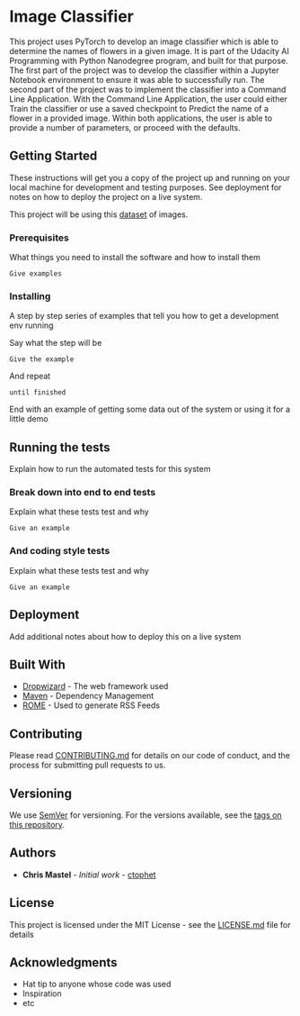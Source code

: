 # Image Classifier

This project uses PyTorch to develop an image classifier which is able to determine the names of flowers in a given image. It is part of the Udacity AI Programming with Python Nanodegree program, and built for that purpose. The first part of the project was to develop the classifier within a Jupyter Notebook environment to ensure it was able to successfully run. The second part of the project was to implement the classifier into a Command Line Application. With the Command Line Application, the user could either Train the classifier or use a saved checkpoint to Predict the name of a flower in a provided image. Within both applications, the user is able to provide a number of parameters, or proceed with the defaults.

## Getting Started

These instructions will get you a copy of the project up and running on your local machine for development and testing purposes. See deployment for notes on how to deploy the project on a live system.

This project will be using this [dataset](http://www.robots.ox.ac.uk/~vgg/data/flowers/102/index.html) of images.

### Prerequisites

What things you need to install the software and how to install them

```
Give examples
```

### Installing

A step by step series of examples that tell you how to get a development env running

Say what the step will be

```
Give the example
```

And repeat

```
until finished
```

End with an example of getting some data out of the system or using it for a little demo

## Running the tests

Explain how to run the automated tests for this system

### Break down into end to end tests

Explain what these tests test and why

```
Give an example
```

### And coding style tests

Explain what these tests test and why

```
Give an example
```

## Deployment

Add additional notes about how to deploy this on a live system

## Built With

* [Dropwizard](http://www.dropwizard.io/1.0.2/docs/) - The web framework used
* [Maven](https://maven.apache.org/) - Dependency Management
* [ROME](https://rometools.github.io/rome/) - Used to generate RSS Feeds

## Contributing

Please read [CONTRIBUTING.md](https://gist.github.com/PurpleBooth/b24679402957c63ec426) for details on our code of conduct, and the process for submitting pull requests to us.

## Versioning

We use [SemVer](http://semver.org/) for versioning. For the versions available, see the [tags on this repository](https://github.com/your/project/tags). 

## Authors

* **Chris Mastel** - *Initial work* - [ctophet](https://github.com/ctophet)

## License

This project is licensed under the MIT License - see the [LICENSE.md](LICENSE.md) file for details

## Acknowledgments

* Hat tip to anyone whose code was used
* Inspiration
* etc

